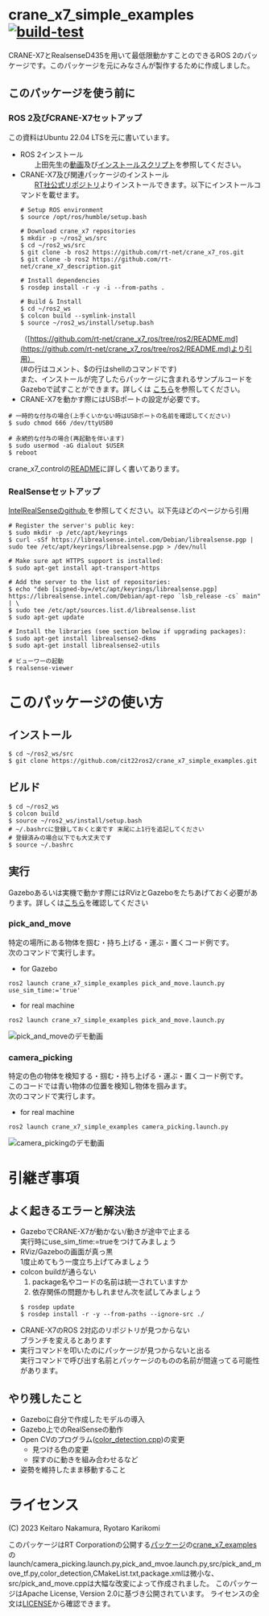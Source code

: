 # crane_x7_simple_examples [![build-test](https://github.com/cit22ros2/crane_x7_simple_examples/actions/workflows/test.yaml/badge.svg)](https://github.com/cit22ros2/crane_x7_simple_examples/actions/workflows/test.yaml)
CRANE-X7とRealsenseD435を用いて最低限動かすことのできるROS 2のパッケージです。このパッケージを元にみなさんが製作するために作成しました。


## このパッケージを使う前に
### ROS 2及びCRANE-X7セットアップ  
  この資料はUbuntu 22.04 LTSを元に書いています。  
  * ROS 2インストール  
　　上田先生の[動画](https://youtu.be/mBhtD08f5KY)及び[インストールスクリプト](https://github.com/ryuichiueda/ros2_setup_scripts)を参照してください。  
  * CRANE-X7及び関連パッケージのインストール  
　　[RT社公式リポジトリ](https://github.com/rt-net/crane_x7_ros/tree/ros2)よりインストールできます。以下にインストールコマンドを載せます。
    ```
    # Setup ROS environment
    $ source /opt/ros/humble/setup.bash

    # Download crane_x7 repositories
    $ mkdir -p ~/ros2_ws/src
    $ cd ~/ros2_ws/src
    $ git clone -b ros2 https://github.com/rt-net/crane_x7_ros.git
    $ git clone -b ros2 https://github.com/rt-net/crane_x7_description.git

    # Install dependencies
    $ rosdep install -r -y -i --from-paths .

    # Build & Install
    $ cd ~/ros2_ws
    $ colcon build --symlink-install
    $ source ~/ros2_ws/install/setup.bash
    ```
    （[https://github.com/rt-net/crane_x7_ros/tree/ros2/README.md](https://github.com/rt-net/crane_x7_ros/tree/ros2/README.md)より引用）  
    (#の行はコメント、$の行はshellのコマンドです)  
    また、インストールが完了したらパッケージに含まれるサンプルコードをGazeboで試すことができます。詳しくは
    [こちら](https://github.com/rt-net/crane_x7_ros/tree/ros2/crane_x7_examples)を参照してください。
  * CRANE-X7を動かす際にはUSBポートの設定が必要です。
  ```
  # 一時的な付与の場合(上手くいかない時はUSBポートの名前を確認してください)
  $ sudo chmod 666 /dev/ttyUSB0

  # 永続的な付与の場合(再起動を伴います)
  $ sudo usermod -aG dialout $USER
  $ reboot
  ```
  crane_x7_controlの[README](https://github.com/rt-net/crane_x7_ros/blob/ros2/crane_x7_control/README.md)に詳しく書いてあります。

### RealSenseセットアップ
[IntelRealSenseのgithub
](https://github.com/IntelRealSense/librealsense/blob/development/doc/distribution_linux.md#installing-the-packages)を参照してください。以下先ほどのページから引用
```
# Register the server's public key:
$ sudo mkdir -p /etc/apt/keyrings
$ curl -sSf https://librealsense.intel.com/Debian/librealsense.pgp | sudo tee /etc/apt/keyrings/librealsense.pgp > /dev/null

# Make sure apt HTTPS support is installed:
$ sudo apt-get install apt-transport-https

# Add the server to the list of repositories:
$ echo "deb [signed-by=/etc/apt/keyrings/librealsense.pgp] https://librealsense.intel.com/Debian/apt-repo `lsb_release -cs` main" | \
$ sudo tee /etc/apt/sources.list.d/librealsense.list
$ sudo apt-get update

# Install the libraries (see section below if upgrading packages):
$ sudo apt-get install librealsense2-dkms
$ sudo apt-get install librealsense2-utils

# ビューワーの起動
$ realsense-viewer

```

# このパッケージの使い方
## インストール
```
$ cd ~/ros2_ws/src
$ git clone https://github.com/cit22ros2/crane_x7_simple_examples.git 
```
## ビルド 
```
$ cd ~/ros2_ws
$ colcon build
$ source ~/ros2_ws/install/setup.bash
# ~/.bashrcに登録しておくと楽です 末尾に上1行を追記してください
# 登録済みの場合以下でも大丈夫です
$ source ~/.bashrc
```
## 実行  
Gazeboあるいは実機で動かす際にはRVizとGazeboをたちあげておく必要があります。詳しくは[こちら](https://github.com/rt-net/crane_x7_ros/tree/ros2/crane_x7_examples#3-move_group%E3%81%A8controller%E3%82%92%E8%B5%B7%E5%8B%95%E3%81%99%E3%82%8B)を確認してください
### pick_and_move
特定の場所にある物体を掴む・持ち上げる・運ぶ・置くコード例です。  
次のコマンドで実行します。
* for Gazebo
```
ros2 launch crane_x7_simple_examples pick_and_move.launch.py use_sim_time:='true'
```
* for real machine
```
ros2 launch crane_x7_simple_examples pick_and_move.launch.py 
```
![pick_and_moveのデモ動画](https://github.com/cit22ros2/crane_x7_simple_examples/assets/79034190/1ae6a7f3-ab86-4d11-852e-52d320dc2758)


### camera_picking
特定の色の物体を検知する・掴む・持ち上げる・運ぶ・置くコード例です。  
このコードでは青い物体の位置を検知し物体を掴みます。  
次のコマンドで実行します。
* for real machine
```
ros2 launch crane_x7_simple_examples camera_picking.launch.py
```
![camera_pickingのデモ動画](https://github.com/cit22ros2/crane_x7_simple_examples/assets/79034190/6f7d34e0-7bf0-4dd0-a9cf-9fd8b9e58e62)


# 引継ぎ事項
## よく起きるエラーと解決法
* GazeboでCRANE-X7が動かない/動きが途中で止まる  
    実行時にuse_sim_time:=trueをつけてみましょう
* RViz/Gazeboの画面が真っ黒  
    1度止めてもう一度立ち上げてみましょう
* colcon buildが通らない  
    1. package名やコードの名前は統一されていますか  
    2. 依存関係の問題かもしれません次を試してみましょう
    ```
    $ rosdep update
    $ rosdep install -r -y --from-paths --ignore-src ./
    ```
* CRANE-X7のROS 2対応のリポジトリが見つからない  
    ブランチを変えるとあります
* 実行コマンドを叩いたのにパッケージが見つからないと出る  
    実行コマンドで呼び出す名前とパッケージのものの名前が間違ってる可能性があります。

## やり残したこと
* Gazeboに自分で作成したモデルの導入
* Gazebo上でのRealSenseの動作
* Open CVのプログラム([color_detection.cpp](https://github.com/cit22ros2/crane_x7_simple_examples/blob/main/src/color_detection.cpp))の変更
  * 見つける色の変更
  * 探すのに動きを組み合わせるなど
* 姿勢を維持したまま移動すること


# ライセンス
(C) 2023 Keitaro Nakamura, Ryotaro Karikomi

このパッケージはRT Corporationの公開する[パッケージ](https://github.com/rt-net/crane_x7_ros/tree/ros2)の[crane_x7_examples](https://github.com/rt-net/crane_x7_ros/tree/ros2/crane_x7_examples)のlaunch/camera_picking.launch.py,pick_and_mvoe.launch.py,src/pick_and_move_tf.py,color_detection,CMakeList.txt,package.xmlは微小な、src/pick_and_move.cppは大幅な改変によって作成されました。
このパッケージはApache License, Version 2.0に基づき公開されています。
ライセンスの全文は[LICENSE](./LICENSE)から確認できます。

